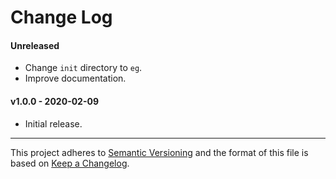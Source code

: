 # Change Log

#### Unreleased
- Change `init` directory to `eg`.
- Improve documentation.

#### v1.0.0 - 2020-02-09
- Initial release.

---

This project adheres to [Semantic Versioning](http://semver.org/spec/v2.0.0.html) and the format of this file is based on [Keep a Changelog](http://keepachangelog.com/en/1.0.0/).
